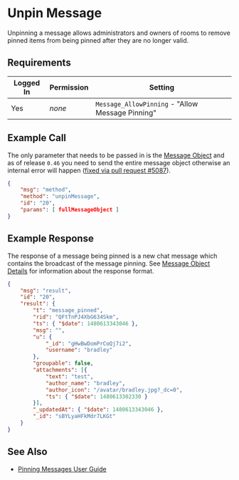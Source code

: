 # Unpin Message

Unpinning a message allows administrators and owners of rooms to remove pinned items from being pinned after they are no longer valid.

## Requirements

| Logged In | Permission | Setting                                          |
| --------- | ---------- | ------------------------------------------------ |
| Yes       | _none_     | `Message_AllowPinning` - "Allow Message Pinning" |

## Example Call

The only parameter that needs to be passed in is the [Message Object][1] and as of release `0.46` you need to send the entire message object otherwise an internal error will happen ([fixed via pull request #5087](https://github.com/RocketChat/Rocket.Chat/pull/5087)).

```json
{
    "msg": "method",
    "method": "unpinMessage",
    "id": "20",
    "params": [ fullMessageObject ]
}
```

## Example Response

The response of a message being pinned is a new chat message which contains the broadcast of the message pinning. See [Message Object Details][1] for information about the response format.

```json
{
    "msg": "result",
    "id": "20",
    "result": {
        "t": "message_pinned",
        "rid": "QFtTnPJ4XbG634Skm",
        "ts": { "$date": 1480613343046 },
        "msg": "",
        "u": {
            "_id": "gHwBwDomPrCoQj7i2",
            "username": "bradley"
        },
        "groupable": false,
        "attachments": [{
            "text": "test",
            "author_name": "bradley",
            "author_icon": "/avatar/bradley.jpg?_dc=0",
            "ts": { "$date": 1480613302330 }
        }],
        "_updatedAt": { "$date": 1480613343046 },
        "_id": "sBYLyaHFkMdr7LKGt"
    }
}
```

## See Also

- [Pinning Messages User Guide][1]

[1]: ../../../../user-guides/messaging/
